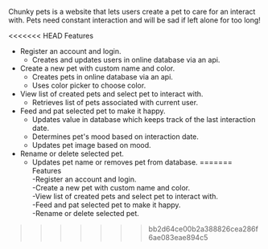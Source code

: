 Chunky pets is a website that lets users create a pet to care for an interact with. Pets need constant interaction and will be sad if left alone for too long!

<<<<<<< HEAD
Features
  - Register an account and login.
    - Creates and updates users in online database via an api.
  - Create a new pet with custom name and color.
    - Creates pets in online database via an api.
    - Uses color picker to choose color.
  - View list of created pets and select pet to interact with.
    - Retrieves list of pets associated with current user.
  - Feed and pat selected pet to make it happy.
    - Updates value in database which keeps track of the last interaction date.
    - Determines pet's mood based on interaction date.
    - Updates pet image based on mood.
  - Rename or delete selected pet.
    - Updates pet name or removes pet from database.
=======
Features  
  -Register an account and login.  
  -Create a new pet with custom name and color.  
  -View list of created pets and select pet to interact with.  
  -Feed and pat selected pet to make it happy.  
  -Rename or delete selected pet.  
>>>>>>> bb2d64ce00b2a388826cea286f6ae083eae894c5
